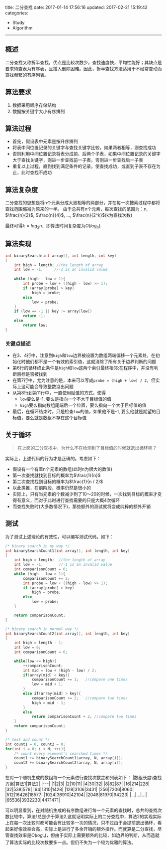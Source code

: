 title: 二分查找
date: 2017-01-14 17:56:16
updated: 2017-02-21 15:19:42
categories:
- Study
- Algorithm
---
## 概述

二分查找又称折半查找，优点是比较次数少，查找速度快，平均性能好；其缺点是要求待查表为有序表，且插入删除困难。因此，折半查找方法适用于不经常变动而查找频繁的有序列表。

## 算法要求

1. 数据采用顺序存储结构
2. 数据按关键字大小有序排列

## 算法过程

- 首先，假设表中元素是按升序排列
- 将表中间位置记录的关键字与查找关键字比较，如果两者相等，则查找成功
- 否则利用中间位置记录将表分成前、后两个子表，如果中间位置记录的关键字大于查找关键字，则进一步查找前一子表，否则进一步查找后一子表
- 重复以上过程，直到找到满足条件的记录，使查找成功，或直到子表不存在为止，此时查找不成功

## 算法复杂度

二分查找的思想是将n个元素分成大致相等的两部分，并在每一次搜索过程中都将查找范围缩减为原来的一半。
由于总共有n个元素，每次查找的范围为：n, $\frac{n}{2}$, $\frac{n}{4}$, ..., $\frac{n}{2^k}$(k为查找次数)

最终可得$k = log_2 n$，即算法时间复杂度为$O(log_n)$.

## 算法实现

```c
int binarySearch(int array[], int length, int key)
{
    int high = length; //the length of array
    int low = -1;     //-1 is an invalid value
    
    while (high - low > 1){
        int probe = low + ((high - low) >> 1);
        if (array[probe] > key)
            high = probe;
        else
            low = probe;
    }
    if (low == -1 || key != array[low])
        return -1;
    else
        return low;
}
```

### 关键点描述

- 在3、4行中，注意到`high`和`low`边界被设置为数组两端偏移一个元素处，在初始化时他们都不是一个有效的索引值，这就消除了所有关于边界判断的问题
- 第6行的循环终止条件是`high`和`low`这两个索引最终相邻;在程序中，并没有判断目标是否被找到
- 在第7行中，尤为注意的是，本来可以写成`probe = (high + low) / 2`，但实际上这可能会导致整数溢出问题
- 从第8行到第11行中，一直使用赋值的方式，使得
    - `low`要么是-1, 要么是指向一个不大于目标值的值
    - `high`要么指向数组尾端后一个位置，要么指向一个大于目标值的值
- 最后，在循环结束时，只是检查`low`的值，如果他不是-1, 要么他就是期望的目标值，要么就是数组不存在这个目标值

## 关于循环

> 在上面的二分查找中，为什么不在检测到了目标值的时候就退出循环呢？

实际上，上述代码的行为才是正确的。考虑如下：

- 假设有一个有着n个元素的数组(此时n为很大的数值)
- 第一次查找就找到目标的概率为$\frac{1}{n}$
- 第二次查找找到目标的概率为$\frac{1}{n / 2}$
- 以此类推，在前阶段，概率仍然是很小的
- 实际上，只有当元素的个数减少到了10～20的时候，一次找到目标的概率才变得有意义，而对于此时进行查找需要的只是大概4次循环
- 而查找失败时(大多数情况下)，那些额外的测试就将变成纯粹的额外开销

## 测试

为了测试上述理论的有效性，可以编写测试代码。如下：

```c
/* binary search in my way */
int binarySearchCount1(int array[], int length, int key)
{
    int high = length;  //the length of array
    int low = -1;       //-1 is an invalid value
    int comparisonCount = 0;
    while (high - low > 1){
        comparisonCount += 2;
        int probe = low + ((high - low) >> 1);
        if (array[probe] > key)
            high = probe;
        else
            low = probe;
    }

    return comparisonCount;
}

/* binary search in normal way */
int binarySearchCount2(int array[], int length, int key)
{
    int high = length - 1;
    int low = 0;
    int comparisonCount = 0;

    while(low <= high){
        ++comparisonCount;
        int mid = low + (high - low) / 2;
        if(array[mid] < key){
            comparisonCount += 1;   //compare one times
            low = mid + 1;
        }
        else if(array[mid] > key){
            comparisonCount += 2;   //compare two times
            high = mid - 1;
        }
        else
            return comparisonCount + 2; //compare two times
    }
    return comparisonCount;
}

/* test and count */
int count1 = 0, count2 = 0;
for(int i = 0; i < N; ++i){
    /* count every element's searched times */
    count1 += binarySearchCount1(array, N, array[i]);
    count2 += binarySearchCount2(array, N, array[i]);
}
```

在对一个随机生成的数组每一个元素进行查找次数之和列表如下：
|数组长度\查找方案|算法1|算法2|
|---|
|1|2|3|
|2|10|11|
|4|30|32|
|8|82|87|
|16|214|228|
|32|538|579|
|64|1310|1428|
|128|3106|3431|
|256|7206|8060|
|512|16426|18577|
|1024|36910|42104|
|2048|81970|94223|
|...|...|...|
|65536|3932230|4471471|

可以明显看到，在对随机生成的有序数组进行每一个元素的查找时，总共的查找次数比较中，算法1总是少于算法2,这就证明实际上的二分查找中，算法2的实现实际上在每一次比较时都可能会有比较多一次的情况，只不过由于会提前退出循环，看起来好像效率会高，实际上是进行了多余开销的额外操作。而就算是二分查找，尽管查找效率是$O(log_n)$，但由于实际上需要额外的比较，如边界的判断，从而造就了算法实际的比较次数要多一点。但仍不失为一个较为优雅的算法。
